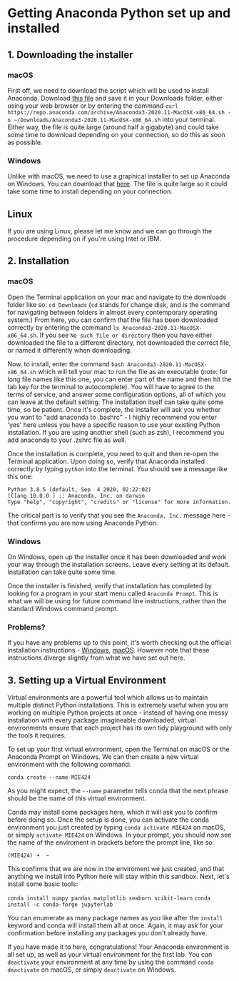 # Getting Anaconda Python set up and installed

## 1. Downloading the installer

### macOS
First off, we need to download the script which will be used to install Anaconda. Download [this file](https://repo.anaconda.com/archive/Anaconda3-2020.11-MacOSX-x86_64.sh) and save it in your Downloads folder, either using your web browser or by entering the command `curl https://repo.anaconda.com/archive/Anaconda3-2020.11-MacOSX-x86_64.sh -o ~/Downloads/Anaconda3-2020.11-MacOSX-x86_64.sh` into your terminal. Either way, the file is quite large (around half a gigabyte) and could take some time to download depending on your connection, so do this as soon as possible.

### Windows

Unlike with macOS, we need to use a graphical installer to set up Anaconda on Windows. You can download that [here](https://repo.anaconda.com/archive/Anaconda3-2020.11-Windows-x86_64.exe). The file is quite large so it could take some time to install depending on your connection.

## Linux

If you are using Linux, please let me know and we can go through the procedure depending on if you're using Intel or IBM.

## 2. Installation

### macOS

Open the Terminal application on your mac and navigate to the downloads folder like so: `cd Downloads` (`cd` stands for change disk, and is the command for navigating between folders in almost every contemporary operating system.) From here, you can confirm that the file has been downloaded correctly by entering the command `ls Anaconda3-2020.11-MacOSX-x86_64.sh`. If you see `No such file or directory` then you have either downloaded the file to a different directory, not downloaded the correct file, or named it differently when downloading.

Now, to install, enter the command `bash Anaconda3-2020.11-MacOSX-x86_64.sh` which will tell your mac to run the file as an executable (note: for long file names like this one, you can enter part of the name and then hit the tab key for the terminal to autocomplete). You will have to agree to the terms of service, and answer some configuration options, all of which you can leave at the default setting. The installation itself can take quite some time, so be patient. Once it's complete, the installer will ask you whether you want to "add anaconda to .bashrc" - I highly recommend you enter 'yes' here unless you have a specific reason to use your existing Python installation. If you are using another shell (such as zsh), I recommend you add anaconda to your .zshrc file as well.

Once the installation is complete, you need to quit and then re-open the Terminal application. Upon doing so, verify that Anaconda installed correctly by typing `python` into the terminal. You should see a message like this one: 

```
Python 3.8.5 (default, Sep  4 2020, 02:22:02) 
[Clang 10.0.0 ] :: Anaconda, Inc. on darwin
Type "help", "copyright", "credits" or "license" for more information.
```

The critical part is to verify that you see the `Anaconda, Inc.` message here - that confirms you are now using Anaconda Python.

### Windows

On Windows, open up the installer once it has been downloaded and work your way through the installation screens. Leave every setting at its default. Installation can take quite some time.

Once the installer is finished, verify that installation has completed by looking for a program in your start menu called `Anaconda Prompt`. This is what we will be using for future command line instructions, rather than the standard Windows command prompt.

### Problems?

If you have any problems up to this point, it's worth checking out the official installation instructions - [Windows](https://docs.anaconda.com/anaconda/install/windows/), [macOS](https://docs.anaconda.com/anaconda/install/mac-os/). However note that these instructions diverge slightly from what we have set out here.

## 3. Setting up a Virtual Environment

Virtual environments are a powerful tool which allows us to maintain multiple distinct Python installations. This is extremely useful when you are working on multiple Python projects at once - instead of having one messy installation with every package imagineable downloaded, virtual environments ensure that each project has its own tidy playground with only the tools it requires.

To set up your first virtual environment, open the Terminal on macOS or the Anaconda Prompt on Windows. We can then create a new virtual environment with the following command: 

```conda create --name MIE424 ```

As you might expect, the `--name` parameter tells conda that the next phrase should be the name of this virtual environment.

Conda may install some packages here, which it will ask you to confirm before doing so. Once the setup is done, you can activate the conda environment you just created by typing `conda activate MIE424` on macOS, or simply `activate MIE424` on Windows. In your prompt, you should now see the name of the enviroment in brackets before the prompt line, like so:

```
(MIE424) ➜  ~
```

This confirms that we are now in the enviroment we just created, and that anything we install into Python here will stay within this sandbox. Next, let's install some basic tools:

`conda install numpy pandas matplotlib seaborn scikit-learn`
`conda install -c conda-forge jupyterlab`


You can enumerate as many package names as you like after the `install` keyword and conda will install them all at once. Again, it may ask for your confirmation before installing any packages you don't already have.


If you have made it to here, congratulations! Your Anaconda environment is all set up, as well as your virtual environment for the first lab. You can `deactivate` your environment at any time by using the command `conda deactivate` on macOS, or simply `deactivate` on Windows.

